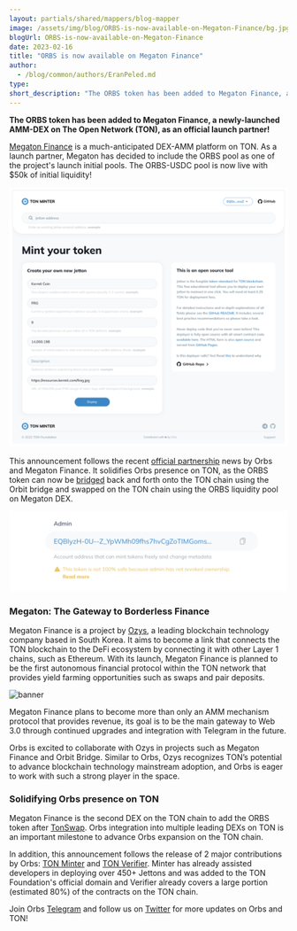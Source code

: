 ```yaml
---
layout: partials/shared/mappers/blog-mapper
image: /assets/img/blog/ORBS-is-now-available-on-Megaton-Finance/bg.jpg
blogUrl: ORBS-is-now-available-on-Megaton-Finance
date: 2023-02-16
title: "ORBS is now available on Megaton Finance"
author:
  - /blog/common/authors/EranPeled.md
type:
short_description: "The ORBS token has been added to Megaton Finance, a newly-launched AMM-DEX on The Open Network (TON), as an official launch partner!"
---
```


**The ORBS token has been added to Megaton Finance, a newly-launched AMM-DEX on The Open Network (TON), as an official launch partner!**

[Megaton Finance](https://megaton.fi/) is a much-anticipated DEX-AMM platform on TON. As a launch partner, Megaton has decided to include the ORBS pool as one of the project's launch initial pools. The ORBS-USDC pool is now live with $50k of initial liquidity!

![pool](/assets/img/blog/Announcing-TON-Minter-by-Orbs/image1.png)


This announcement follows the recent [official partnership](https://twitter.com/Megaton_Fi/status/1605478089634586624) news by Orbs and Megaton Finance. It solidifies Orbs presence on TON, as the ORBS token can now be [bridged](https://www.orbs.com/ORBS-available-on-Orbit-Bridge-and-Megaton-Finance-DEX/) back and forth onto the TON chain using the Orbit bridge and swapped on the TON chain using the ORBS liquidity pool on Megaton DEX.

![tweet](/assets/img/blog/Announcing-TON-Minter-by-Orbs/image2.png)



### Megaton: The Gateway to Borderless Finance

Megaton Finance is a project by [Ozys](https://ozys.io/), a leading blockchain technology company based in South Korea. It aims to become a link that connects the TON blockchain to the DeFi ecosystem by connecting it with other Layer 1 chains, such as Ethereum. With its launch, Megaton Finance is planned to be the first autonomous financial protocol within the TON network that provides yield farming opportunities such as swaps and pair deposits.

![banner](/assets/img/blog/Announcing-TON-Minter-by-Orbs/image3.webp)


Megaton Finance plans to become more than only an AMM mechanism protocol that provides revenue, its goal is to be the main gateway to Web 3.0 through continued upgrades and integration with Telegram in the future.

Orbs is excited to collaborate with Ozys in projects such as Megaton Finance and Orbit Bridge. Similar to Orbs, Ozys recognizes TON’s potential to advance blockchain technology mainstream adoption, and Orbs is eager to work with such a strong player in the space.


### Solidifying Orbs presence on TON

Megaton Finance is the second DEX on the TON chain to add the ORBS token after [TonSwap](https://www.orbs.com/Orbs-added-to-TonSwap-DEX-on-TON/). Orbs integration into multiple leading DEXs on TON is an important milestone to advance Orbs expansion on the TON chain. 

In addition, this announcement follows the release of 2 major contributions by Orbs: [TON Minter](https://www.orbs.com/Announcing-TON-Minter-by-Orbs/) and [TON Verifier](https://www.orbs.com/Announcing-TON-Verifier-by-Orbs/). Minter has already assisted developers in deploying over 450+ Jettons and was added to the TON Foundation's official domain and Verifier already covers a large portion (estimated 80%) of the contracts on the TON chain.

Join Orbs [Telegram](https://t.me/OrbsNetwork) and follow us on [Twitter](https://twitter.com/orbs_network) for more updates on Orbs and TON!

